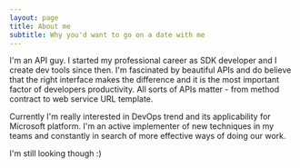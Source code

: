 ```yaml
---
layout: page
title: About me
subtitle: Why you'd want to go on a date with me
---
```


I'm an API guy. I started my professional career as SDK developer and I create dev tools since then. I'm fascinated by beautiful APIs and do believe that the right interface makes the difference and it is the most important factor of developers productivity. All sorts of APIs matter - from method contract to web service URL template.

Currently I'm really interested in DevOps trend and its applicability for Microsoft platform. I'm an active implementer of new techniques in my teams and constantly in search of more effective ways of doing our work.

I'm still looking though :)
